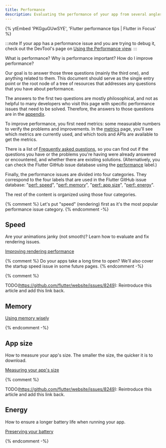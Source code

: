 ```yaml
---
title: Performance
description: Evaluating the performance of your app from several angles.
---
```


{% ytEmbed 'PKGguGUwSYE', 'Flutter performance tips | Flutter in Focus' %}

:::note
If your app has a performance issue and you are
trying to debug it, check out the DevTool's page
on [Using the Performance view][].
:::

[Using the Performance view]: /tools/devtools/performance

What is performance? Why is performance important? How do I improve performance?

Our goal is to answer those three questions (mainly the third one), and
anything related to them. This document should serve as the single entry
point or the root node of a tree of resources that addresses any questions
that you have about performance.

The answers to the first two questions are mostly philosophical,
and not as helpful to many developers who visit this page with specific
performance issues that need to be solved.
Therefore, the answers to those
questions are in the [appendix](/perf/appendix).

To improve performance, you first need metrics: some measurable numbers to
verify the problems and improvements.
In the [metrics](/perf/metrics) page,
you'll see which metrics are currently used,
and which tools and APIs are available to get the metrics.

There is a list of [Frequently asked questions](/perf/faq),
so you can find out if the questions you have or the problems you're having
were already answered or encountered, and whether there are existing solutions.
(Alternatively, you can check the Flutter GitHub issue database using the
[performance][performance] label.)

Finally, the performance issues are divided into four categories. They
correspond to the four labels that are used in the Flutter GitHub issue
database: "[perf: speed][speed]", "[perf: memory][memory]",
"[perf: app size][size]", "[perf: energy][energy]".

The rest of the content is organized using those four categories.

{% comment %}
Let's put "speed" (rendering) first as it's the most popular performance issue
category.
{% endcomment -%}

## Speed

Are your animations janky (not smooth)? Learn how to
evaluate and fix rendering issues.

[Improving rendering performance](/perf/rendering-performance)

{% comment %}
Do your apps take a long time to open? We'll also cover the startup speed issue
in some future pages.
{% endcomment -%}

{% comment %}

TODO(<https://github.com/flutter/website/issues/8249>): Reintroduce this article and add this link back.

## Memory

[Using memory wisely](/perf/memory)

{% endcomment -%}

## App size

How to measure your app's size. The smaller the size,
the quicker it is to download.

[Measuring your app's size][]

{% comment %}

TODO(<https://github.com/flutter/website/issues/8249>): Reintroduce this article and add this link back.

## Energy

How to ensure a longer battery life when running your app.

[Preserving your battery](/perf/power)

{% endcomment -%}

[Measuring your app's size]: /perf/app-size

[speed]: {{site.repo.flutter}}/issues?q=is%3Aopen+label%3A%22perf%3A+speed%22+sort%3Aupdated-asc+
[energy]: {{site.repo.flutter}}/issues?q=is%3Aopen+label%3A%22perf%3A+energy%22+sort%3Aupdated-asc+
[memory]: {{site.repo.flutter}}/issues?q=is%3Aopen+label%3A%22perf%3A+memory%22+sort%3Aupdated-asc+
[size]: {{site.repo.flutter}}/issues?q=is%3Aopen+label%3A%22perf%3A+app+size%22+sort%3Aupdated-asc+
[performance]: {{site.repo.flutter}}/issues?q=+label%3A%22severe%3A+performance%22
